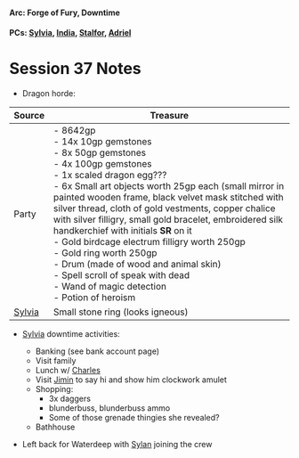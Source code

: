 #### Arc: Forge of Fury, Downtime
#### PCs: [Sylvia](PCs/Past/Sylvia.md), [India](PCs/Current/India.md), [Stalfor](PCs/Current/Stalfor.md), [Adriel](PCs/Current/Adriel.md)

# Session 37 Notes
- Dragon horde:

| Source                       | Treasure                                                                                                                                                                                                                                                                                                                                                                                                                                                                                                                                                                                                                     |
| ---------------------------- | ---------------------------------------------------------------------------------------------------------------------------------------------------------------------------------------------------------------------------------------------------------------------------------------------------------------------------------------------------------------------------------------------------------------------------------------------------------------------------------------------------------------------------------------------------------------------------------------------------------------------------- |
| Party                        | - 8642gp <br> - 14x 10gp gemstones <br> - 8x 50gp gemstones <br> - 4x 100gp gemstones <br> - 1x scaled dragon egg??? <br> - 6x Small art objects worth 25gp each (small mirror in painted wooden frame, black velvet mask stitched with silver thread, cloth of gold vestments, copper chalice with silver filligry, small gold bracelet, embroidered silk handkerchief with initials **SR** on it <br> - Gold birdcage electrum filligry worth 250gp <br> - Gold ring worth 250gp <br> - Drum (made of wood and animal skin) <br> - Spell scroll of speak with dead <br> - Wand of magic detection <br> - Potion of heroism |
| [Sylvia](PCs/Past/Sylvia.md) | Small stone ring (looks igneous)                                                                                                                                                                                                                                                                                                                                                                                                                                                                                                                                                                                             |


- [Sylvia](PCs/Past/Sylvia.md) downtime activities:
	- Banking (see bank account page)
	- Visit family
	- Lunch w/ [Charles](NPCs/Living/Charles.md)
	- Visit [Jimin](NPCs/Living/Jimin.md) to say hi and show him clockwork amulet
	- Shopping:
		- 3x daggers
		- blunderbuss, blunderbuss ammo
		- Some of those grenade thingies she revealed?
	- Bathhouse

-   Left back for Waterdeep with [Sylan](NPCs/Living/Sylan.md) joining the crew
